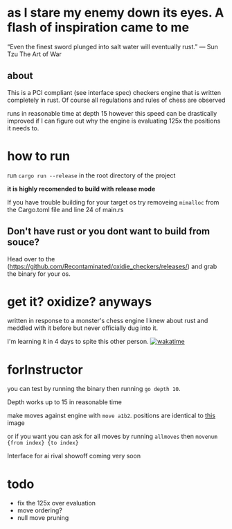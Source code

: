 
# as I stare my enemy down its eyes. A flash of inspiration came to me


“Even the finest sword plunged into salt water will eventually rust.”
― Sun Tzu The Art of War

## about
This is a PCI compliant (see interface spec) checkers engine that is written completely in rust. Of course all regulations and rules of chess are observed

runs in reasonable time at depth 15 however this speed can be drastically improved if I can figure out why the engine is evaluating 125x the positions it needs to.


 
# how to run
run `cargo run --release` in the root directory of the project

**it is highly recomended to build with release mode**

If you have trouble building for your target os try removeing `mimalloc` from the Cargo.toml file and line 24 of main.rs

## Don't have rust or you dont want to build from souce?
Head over to the (https://github.com/Recontaminated/oxidie_checkers/releases/) and grab the binary for your os.


# get it? oxidize? anyways
written in response to a monster's chess engine
I knew about rust and meddled with it before but never officially dug into it.

I'm learning it in 4 days to spite this other person.
[![wakatime](https://wakatime.com/badge/user/902e7fa8-1568-4cdd-9c52-fa04a942d34b/project/1a973f79-6613-4d5e-a118-e4946a61863c.svg)](https://wakatime.com/badge/user/902e7fa8-1568-4cdd-9c52-fa04a942d34b/project/1a973f79-6613-4d5e-a118-e4946a61863c)

# forInstructor
you can test by running the binary then running `go depth 10`. 

Depth works up to 15 in reasonable time 

make moves against engine with `move a1b2`. positions are identical to [this](https://upload.wikimedia.org/wikipedia/commons/thumb/b/b6/SCD_algebraic_notation.svg/1200px-SCD_algebraic_notation.svg.png) image

or if you want you can ask for all moves by running `allmoves` then `movenum {from index} {to index}`

Interface for ai rival showoff coming very soon


# todo
- fix the 125x over evaluation
- move ordering?
- null move pruning



